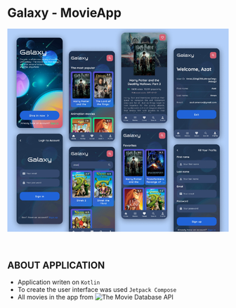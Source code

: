 # Galaxy - MovieApp

<img src="https://github.com/azikkw/Galaxy-MovieApp/blob/main/Galaxy.jpg">
  
⠀  
## ABOUT APPLICATION

* Application writen on `Kotlin`
* To create the user interface was used `Jetpack Compose`
* All movies in the app from ![The Movie Database API](https://www.themoviedb.org/)
